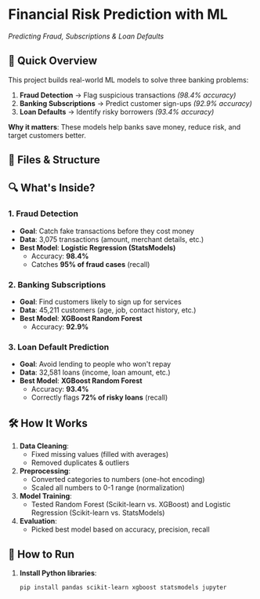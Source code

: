 # Financial Risk Prediction with ML
*Predicting Fraud, Subscriptions & Loan Defaults*

## 📌 Quick Overview
This project builds real-world ML models to solve three banking problems:
1. **Fraud Detection** → Flag suspicious transactions *(98.4% accuracy)*
2. **Banking Subscriptions** → Predict customer sign-ups *(92.9% accuracy)*
3. **Loan Defaults** → Identify risky borrowers *(93.4% accuracy)*

**Why it matters**: These models help banks save money, reduce risk, and target customers better.

## 📂 Files & Structure


## 🔍 What's Inside?

### 1. Fraud Detection
- **Goal**: Catch fake transactions before they cost money
- **Data**: 3,075 transactions (amount, merchant details, etc.)
- **Best Model**: **Logistic Regression (StatsModels)**
  - Accuracy: **98.4%**
  - Catches **95% of fraud cases** (recall)

### 2. Banking Subscriptions
- **Goal**: Find customers likely to sign up for services
- **Data**: 45,211 customers (age, job, contact history, etc.)
- **Best Model**: **XGBoost Random Forest**
  - Accuracy: **92.9%**

### 3. Loan Default Prediction
- **Goal**: Avoid lending to people who won't repay
- **Data**: 32,581 loans (income, loan amount, etc.)
- **Best Model**: **XGBoost Random Forest**
  - Accuracy: **93.4%**
  - Correctly flags **72% of risky loans** (recall)

## 🛠️ How It Works
1. **Data Cleaning**:
   - Fixed missing values (filled with averages)
   - Removed duplicates & outliers
2. **Preprocessing**:
   - Converted categories to numbers (one-hot encoding)
   - Scaled all numbers to 0-1 range (normalization)
3. **Model Training**:
   - Tested Random Forest (Scikit-learn vs. XGBoost) and Logistic Regression (Scikit-learn vs. StatsModels)
4. **Evaluation**:
   - Picked best model based on accuracy, precision, recall

## 🚀 How to Run
1. **Install Python libraries**:
   ```bash
   pip install pandas scikit-learn xgboost statsmodels jupyter
